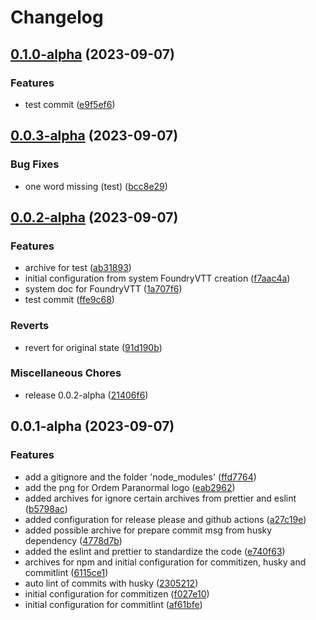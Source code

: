 # Changelog

## [0.1.0-alpha](https://github.com/SouOWendel/ordemparanormal-fvtt/compare/v0.0.3-alpha...v0.1.0-alpha) (2023-09-07)


### Features

* test commit ([e9f5ef6](https://github.com/SouOWendel/ordemparanormal-fvtt/commit/e9f5ef6324d7a029047dae5114fd4bd89b07ebd0))

## [0.0.3-alpha](https://github.com/SouOWendel/ordemparanormal-fvtt/compare/v0.0.2-alpha...v0.0.3-alpha) (2023-09-07)


### Bug Fixes

* one word missing (test) ([bcc8e29](https://github.com/SouOWendel/ordemparanormal-fvtt/commit/bcc8e290d96a430a57cbfc7e654c987f2a60c287))

## [0.0.2-alpha](https://github.com/SouOWendel/ordemparanormal-fvtt/compare/v1.0.0...v0.0.2-alpha) (2023-09-07)


### Features

* archive for test ([ab31893](https://github.com/SouOWendel/ordemparanormal-fvtt/commit/ab31893391f27f525b2ec726d33a2e42c82751c9))
* initial configuration from system FoundryVTT creation ([f7aac4a](https://github.com/SouOWendel/ordemparanormal-fvtt/commit/f7aac4a3c84f31e7de6ac8288e73c4a60367bcd2))
* system doc for FoundryVTT ([1a707f6](https://github.com/SouOWendel/ordemparanormal-fvtt/commit/1a707f627b413a2b4f69519597640bcb37a67f0a))
* test commit ([ffe9c68](https://github.com/SouOWendel/ordemparanormal-fvtt/commit/ffe9c6841713b8051e5ccec9a558e729f5a9a254))


### Reverts

* revert for original state ([91d190b](https://github.com/SouOWendel/ordemparanormal-fvtt/commit/91d190b0a6947ab041c7436eca101c2690f31ff2))


### Miscellaneous Chores

* release 0.0.2-alpha ([21406f6](https://github.com/SouOWendel/ordemparanormal-fvtt/commit/21406f67d5723b7d036d6c0726dc52588176387d))

## 0.0.1-alpha (2023-09-07)


### Features

* add a gitignore and the folder 'node_modules' ([ffd7764](https://github.com/SouOWendel/ordemparanormal-fvtt/commit/ffd7764532fdbcef9999c478466c0263dd3da256))
* add the png for Ordem Paranormal logo ([eab2962](https://github.com/SouOWendel/ordemparanormal-fvtt/commit/eab296208f1d870fad09d5f6f554fd6b3e3d37b8))
* added archives for ignore certain archives from prettier and eslint ([b5798ac](https://github.com/SouOWendel/ordemparanormal-fvtt/commit/b5798ac73e53ef06da8291317f6b7f0663e84f75))
* added configuration for release please and github actions ([a27c19e](https://github.com/SouOWendel/ordemparanormal-fvtt/commit/a27c19ee5d1ebf7c5449da032451910aede99f62))
* added possible archive for prepare commit msg from husky dependency ([4778d7b](https://github.com/SouOWendel/ordemparanormal-fvtt/commit/4778d7b3ca8b756c055b4c5c6d55cc46a66c75df))
* added the eslint and prettier to standardize the code ([e740f63](https://github.com/SouOWendel/ordemparanormal-fvtt/commit/e740f6303b969678b0f322da820f03de113a00f3))
* archives for npm and initial configuration for commitizen, husky and commitlint ([6115ce1](https://github.com/SouOWendel/ordemparanormal-fvtt/commit/6115ce10448f2ab143b9e9417f25fbc2ceed4902))
* auto lint of commits with husky ([2305212](https://github.com/SouOWendel/ordemparanormal-fvtt/commit/23052126d197726a1382a8b9273d3827e5292e56))
* initial configuration for commitizen ([f027e10](https://github.com/SouOWendel/ordemparanormal-fvtt/commit/f027e10b618165d8254f034799d3229276f29365))
* initial configuration for commitlint ([af61bfe](https://github.com/SouOWendel/ordemparanormal-fvtt/commit/af61bfecc5863c49e840345ca925507c56d22a29))
